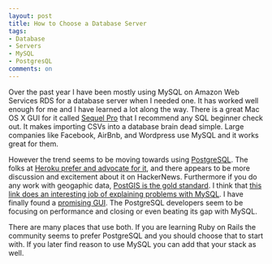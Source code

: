 ```yaml
---
layout: post
title: How to Choose a Database Server
tags: 
- Database
- Servers
- MySQL
- PostgresQL
comments: on
---
```

Over the past year I have been mostly using MySQL on Amazon Web Services RDS for a database server when I needed one. It has worked well enough for me and I have learned a lot along the way. There is a great Mac OS X GUI for it called [Sequel Pro](http://www.sequelpro.com) that I recommend any SQL beginner check out. It makes importing CSVs into a database brain dead simple. Large companies like Facebook, AirBnb, and Wordpress use MySQL and it works great for them.

However the trend seems to be moving towards using [PostgreSQL](http://www.databasefriends.co/2014/03/favorite-relational-database.html). The folks at [Heroku prefer and advocate for it](https://twitter.com/herokupostgres), and there appears to be more discussion and excitement about it on HackerNews. Furthermore if you do any work with geogaphic data, [PostGIS is the gold standard](https://blog.heroku.com/archives/2013/4/30/building_location_based_apps_with_postgis). I think that [this link does an interesting job of explaining problems with MySQL](http://grimoire.ca/mysql/choose-something-else). I have finally found a [promising GUI](https://eggerapps.at/postico/). The PostgreSQL developers seem to be focusing on performance and closing or even beating its gap with MySQL. 

There are many places that use both. If you are learning Ruby on Rails the community seems to prefer PostgreSQL and you should choose that to start with. If you later find reason to use MySQL you can add that your stack as well.